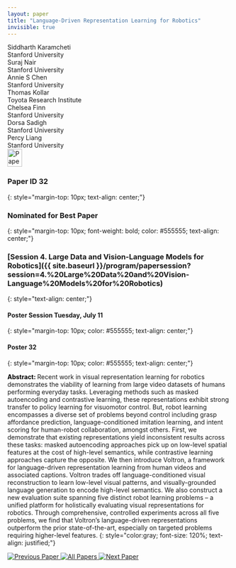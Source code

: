 ```yaml
---
layout: paper
title: "Language-Driven Representation Learning for Robotics"
invisible: true
---
```

<div class="paper-authors">
<div class="paper-author-box">
    <div class="paper-author-name">Siddharth Karamcheti</div>
    <div class="paper-author-uni">Stanford University</div>
</div>
<div class="paper-author-box">
    <div class="paper-author-name">Suraj Nair</div>
    <div class="paper-author-uni">Stanford University</div>
</div>
<div class="paper-author-box">
    <div class="paper-author-name">Annie S Chen</div>
    <div class="paper-author-uni">Stanford University</div>
</div>
<div class="paper-author-box">
    <div class="paper-author-name">Thomas Kollar</div>
    <div class="paper-author-uni">Toyota Research Institute</div>
</div>
<div class="paper-author-box">
    <div class="paper-author-name">Chelsea Finn</div>
    <div class="paper-author-uni">Stanford University</div>
</div>
<div class="paper-author-box">
    <div class="paper-author-name">Dorsa Sadigh</div>
    <div class="paper-author-uni">Stanford University</div>
</div>
<div class="paper-author-box">
    <div class="paper-author-name">Percy Liang</div>
    <div class="paper-author-uni">Stanford University</div>
</div>

</div><div class="paper-pdf">
<div> <a href="http://www.roboticsproceedings.org/rss19/p032.pdf"><img src="{{ site.baseurl }}/images/paper_link.png" alt="Paper Website" width = "33"  height = "40"/></a> </div>
</div>

### Paper ID 32
{: style="margin-top: 10px; text-align: center;"}

### Nominated for Best Paper
{: style="margin-top: 10px; font-weight: bold; color: #555555; text-align: center;"}

### [Session 4. Large Data and Vision-Language Models for Robotics]({{ site.baseurl }}/program/papersession?session=4.%20Large%20Data%20and%20Vision-Language%20Models%20for%20Robotics)
{: style="text-align: center;"}

#### Poster Session Tuesday, July 11
{: style="margin-top: 10px; color: #555555; text-align: center;"}

#### Poster 32
{: style="margin-top: 10px; color: #555555; text-align: center;"}

<b style="color: black;">Abstract: </b>Recent work in visual representation learning for robotics demonstrates the viability of learning from large video datasets of humans performing everyday tasks. Leveraging methods such as masked autoencoding and contrastive learning, these representations exhibit strong transfer to policy learning for visuomotor control. But, robot learning encompasses a diverse set of problems beyond control including grasp affordance prediction, language-conditioned imitation learning, and intent scoring for human-robot collaboration, amongst others. First, we demonstrate that existing representations yield inconsistent results across these tasks: masked autoencoding approaches pick up on low-level spatial features at the cost of high-level semantics, while contrastive learning approaches capture the opposite. We then introduce Voltron, a framework for language-driven representation learning from human videos and associated captions. Voltron trades off language-conditioned visual reconstruction to learn low-level visual patterns, and visually-grounded language generation to encode high-level semantics. We also construct a new evaluation suite spanning five distinct robot learning problems – a unified platform for holistically evaluating visual representations for robotics. Through comprehensive, controlled experiments across all five problems, we find that Voltron’s language-driven representations outperform the prior state-of-the-art, especially on targeted problems requiring higher-level features.
{: style="color:gray; font-size: 120%; text-align: justified;"}


<div class="paper-menu">
<a href="{{ site.baseurl }}/program/papers/031/"> <img src="{{ site.baseurl }}/images/previous_paper_icon.png" alt="Previous Paper" title="Previous Paper"/> </a>
<a href="{{ site.baseurl }}/program/papers"><img src="{{ site.baseurl }}/images/overview_icon.png" alt="All Papers" title="All Papers"/> </a>
<a href="{{ site.baseurl }}/program/papers/033/"> <img src="{{ site.baseurl }}/images/next_paper_icon.png" alt="Next Paper" title="Next Paper"/> </a>

</div>
